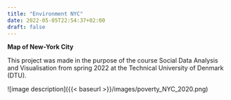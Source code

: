 ```yaml
---
title: "Environment NYC"
date: 2022-05-05T22:54:37+02:00
draft: false
---
```


**Map of New-York City**


This project was made in the purpose of the course Social Data Analysis and Visualisation from spring 2022 at the Technical University of Denmark (DTU).

![image description]({{< baseurl >}}/images/poverty_NYC_2020.png)